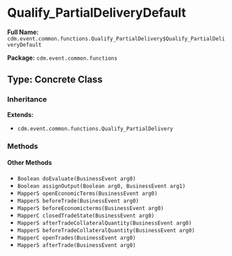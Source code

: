 # Qualify_PartialDeliveryDefault

**Full Name:** `cdm.event.common.functions.Qualify_PartialDelivery$Qualify_PartialDeliveryDefault`

**Package:** `cdm.event.common.functions`

## Type: Concrete Class

### Inheritance

**Extends:**
- `cdm.event.common.functions.Qualify_PartialDelivery`

### Methods

#### Other Methods

- `Boolean doEvaluate(BusinessEvent arg0)`
- `Boolean assignOutput(Boolean arg0, BusinessEvent arg1)`
- `MapperS openEconomicTerms(BusinessEvent arg0)`
- `MapperS beforeTrade(BusinessEvent arg0)`
- `MapperS beforeEconomicterms(BusinessEvent arg0)`
- `MapperC closedTradeState(BusinessEvent arg0)`
- `MapperS afterTradeCollateralQuantity(BusinessEvent arg0)`
- `MapperS beforeTradeCollateralQuantity(BusinessEvent arg0)`
- `MapperC openTrades(BusinessEvent arg0)`
- `MapperS afterTrade(BusinessEvent arg0)`

